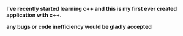**I've recently started learning c++ and this is my first ever created application with c++.**

**any bugs or code inefficiency would be gladly accepted**
